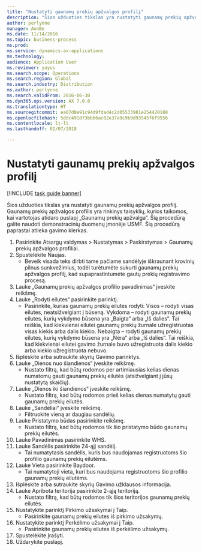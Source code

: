 ```yaml
---
title: "Nustatyti gaunamų prekių apžvalgos profilį"
description: "Šios užduoties tikslas yra nustatyti gaunamų prekių apžvalgos profilį."
author: perlynne
manager: AnnBe
ms.date: 11/14/2016
ms.topic: business-process
ms.prod: 
ms.service: dynamics-ax-applications
ms.technology: 
audience: Application User
ms.reviewer: yuyus
ms.search.scope: Operations
ms.search.region: Global
ms.search.industry: Distribution
ms.author: perlynne
ms.search.validFrom: 2016-06-30
ms.dyn365.ops.version: AX 7.0.0
ms.translationtype: HT
ms.sourcegitcommit: ea07d8e91c94d9fdad4c2d05533981e254420188
ms.openlocfilehash: 5ddc491d73bbb6ac02e37a9c9b9d93545f6f9556
ms.contentlocale: lt-lt
ms.lasthandoff: 02/07/2018

---
```

# <a name="set-up-an-item-arrival-overview-profile"></a>Nustatyti gaunamų prekių apžvalgos profilį

[!INCLUDE [task guide banner](../../includes/task-guide-banner.md)]

Šios užduoties tikslas yra nustatyti gaunamų prekių apžvalgos profilį. Gaunamų prekių apžvalgos profilis yra rinkinys taisyklių, kurios taikomos, kai vartotojas atidaro puslapį „Gaunamų prekių apžvalga“. Šią procedūrą galite naudoti demonstracinių duomenų įmonėje USMF. Šią procedūrą paprastai atlieka gavimo klerkas.





1. Pasirinkite Atsargų valdymas > Nustatymas > Paskirstymas > Gaunamų prekių apžvalgos profiliai.
2. Spustelėkite Naujas.
    * Beveik visada teks dirbti tame pačiame sandėlyje iškraunant krovinių pilnus sunkvežimius, todėl turėtumėte sukurti gaunamų prekių apžvalgos profilį, kad supaprastintumėte gautų prekių registravimo procesą.  
3. Lauke „Gaunamų prekių apžvalgos profilio pavadinimas“ įveskite reikšmę.
4. Lauke „Rodyti eilutes“ pasirinkite parinktį.
    * Pasirinkite, kurias gaunamų prekių eilutes rodyti: Visos – rodyti visas eilutes, neatsižvelgiant į būseną.   Vykdoma – rodyti gaunamų prekių eilutes, kurių vykdymo būsena yra „Baigta“ arba „Iš dalies“. Tai reiškia, kad kiekvienai eilutei gaunamų prekių žurnale užregistruotas visas kiekis arba dalis kiekio.   Nebaigta – rodyti gaunamų prekių eilutes, kurių vykdymo būsena yra „Nėra“ arba „Iš dalies“. Tai reiškia, kad kiekvienai eilutei gavimo žurnale buvo užregistruota dalis kiekio arba kiekio užregistruota nebuvo.  
5. Išplėskite arba sutraukite skyrių Gavimo parinktys.
6. Lauke „Dienos nuo šiandienos“ įveskite reikšmę.
    * Nustato filtrą, kad būtų rodomos per artimiausias kelias dienas numatomų gauti gaunamų prekių eilutės (atsižvelgiant į jūsų nustatytą skaičių).  
7. Lauke „Dienos iki šiandienos“ įveskite reikšmę.
    * Nustato filtrą, kad būtų rodomos prieš kelias dienas numatytų gauti gaunamų prekių eilutės.  
8. Lauke „Sandėliai“ įveskite reikšmę.
    * Filtruokite vieną ar daugiau sandėlių.  
9. Lauke Pristatymo būdas pasirinkite reikšmę.
    * Nustato filtrą, kad būtų rodomos tik šio pristatymo būdo gaunamų prekių eilutės.  
10. Lauke Pavadinimas pasirinkite WHS.
11. Lauke Sandėlis pasirinkite 24-ąjį sandėlį.
    * Tai numatytasis sandėlis, kuris bus naudojamas registruotoms šio profilio gaunamų prekių eilutėms.  
12. Lauke Vieta pasirinkite Baydoor.
    * Tai numatytoji vieta, kuri bus naudojama registruotoms šio profilio gaunamų prekių eilutėms.  
13. Išplėskite arba sutraukite skyrių Gavimo užklausos informacija.
14. Lauke Apribota teritorija pasirinkite 2-ąją teritoriją.
    * Nustato filtrą, kad būtų rodomos tik šios teritorijos gaunamų prekių eilutės.  
15. Nustatykite parinktį Pirkimo užsakymai į Taip.
    * Pasirinkite gaunamų prekių eilutes iš pirkimo užsakymų.  
16. Nustatykite parinktį Perkėlimo užsakymai į Taip.
    * Pasirinkite gaunamų prekių eilutes iš perkėlimo užsakymų.  
17. Spustelėkite Įrašyti.
18. Uždarykite puslapį.

